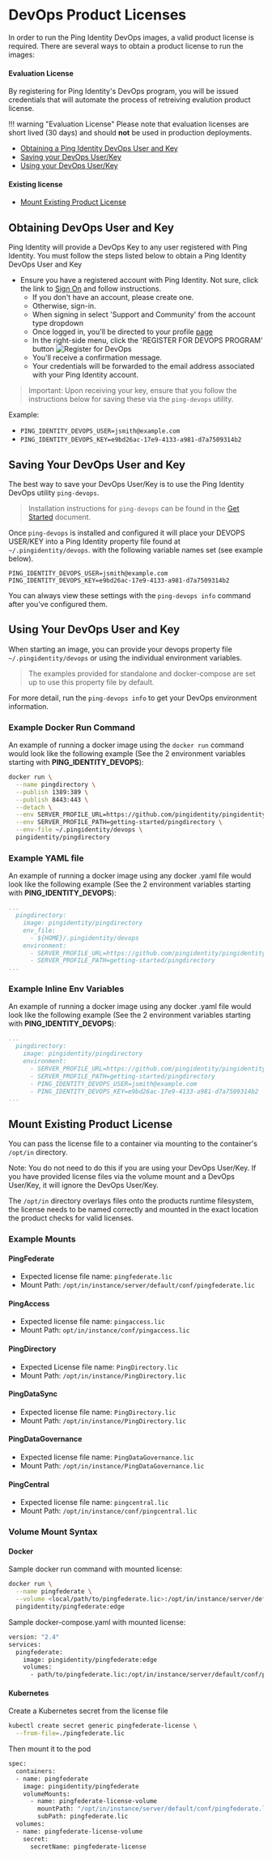# DevOps Product Licenses

In order to run the Ping Identity DevOps images, a valid product license is required. There are several ways to obtain a product license to run the images:

#### Evaluation License

By registering for Ping Identity's DevOps program, you will be issued credentials that will automate the process of retreiving evalution product license.

!!! warning "Evaluation License"
    Please note that evaluation licenses are short lived (30 days) and should **not** be used in production deployments.

* [Obtaining a Ping Identity DevOps User and Key](#obtaining-a-ping-identity-devops-user-and-key)
* [Saving your DevOps User/Key](#saving-your-devops-user-and-key)
* [Using your DevOps User/Key](#using-your-devops-user-and-key)

#### Existing license

* [Mount Existing Product License](#mount-existing-product-license)

## Obtaining DevOps User and Key

Ping Identity will provide a DevOps Key to any user registered with Ping Identity. You must follow the steps listed below to obtain a Ping Identity DevOps User and Key

* Ensure you have a registered account with Ping Identity.  Not sure, click the link to [Sign On](https://www.pingidentity.com/en/account/sign-on.html) and follow instructions.
  * If you don't have an account, please create one.
  * Otherwise, sign-in.
  * When signing in select 'Support and Community' from the account type dropdown
  * Once logged in, you'll be directed to your profile [page](https://support.pingidentity.com/s/)
  * In the right-side menu, click the 'REGISTER FOR DEVOPS PROGRAM' button
  ![Register for DevOps](../images/DEVOPS_REGISTRATION.png)
  * You'll receive a confirmation message.
  * Your credentials will be forwarded to the email address associated with your Ping Identity account.

>Important: Upon receiving your key, ensure that you follow the instructions below for
saving these via the `ping-devops` utility.

Example:

* `PING_IDENTITY_DEVOPS_USER=jsmith@example.com`
* `PING_IDENTITY_DEVOPS_KEY=e9bd26ac-17e9-4133-a981-d7a7509314b2`

## Saving Your DevOps User and Key

The best way to save your DevOps User/Key is to use the Ping Identity DevOps utility `ping-devops`.

>Installation instructions for `ping-devops` can be found in the [Get Started](pingDevopsUtil.md) document.

Once `ping-devops` is installed and configured it will place your DEVOPS USER/KEY into a Ping Identity property file found at
`~/.pingidentity/devops`.  with the following variable names set (see example below).

```text
PING_IDENTITY_DEVOPS_USER=jsmith@example.com
PING_IDENTITY_DEVOPS_KEY=e9bd26ac-17e9-4133-a981-d7a7509314b2
```

You can always view these settings with the `ping-devops info` command after you've configured them.

## Using Your DevOps User and Key

When starting an image, you can provide your devops property file `~/.pingidentity/devops` or using the individual environment variables.

>The examples provided for standalone and docker-compose
are set up to use this property file by default.

For more detail, run the `ping-devops info` to get your DevOps environment information.

### Example Docker Run Command

An example of running a docker image using the `docker run` command would look like the following example \(See the 2 environment variables starting with **PING\_IDENTITY\_DEVOPS**\):

```sh
docker run \
  --name pingdirectory \
  --publish 1389:389 \
  --publish 8443:443 \
  --detach \
  --env SERVER_PROFILE_URL=https://github.com/pingidentity/pingidentity-server-profiles.git \
  --env SERVER_PROFILE_PATH=getting-started/pingdirectory \
  --env-file ~/.pingidentity/devops \
  pingidentity/pingdirectory
```

### Example YAML file

An example of running a docker image using any docker .yaml file would look like the following example \(See the 2 environment variables starting with **PING\_IDENTITY\_DEVOPS**\):

```yaml
...
  pingdirectory:
    image: pingidentity/pingdirectory
    env_file:
      - ${HOME}/.pingidentity/devops
    environment:
      - SERVER_PROFILE_URL=https://github.com/pingidentity/pingidentity-server-profiles.git
      - SERVER_PROFILE_PATH=getting-started/pingdirectory
...
```

### Example Inline Env Variables

An example of running a docker image using any docker .yaml file would look like the following example \(See the 2 environment variables starting with **PING\_IDENTITY\_DEVOPS**\):

```yaml
...
  pingdirectory:
    image: pingidentity/pingdirectory
    environment:
      - SERVER_PROFILE_URL=https://github.com/pingidentity/pingidentity-server-profiles.git
      - SERVER_PROFILE_PATH=getting-started/pingdirectory
      - PING_IDENTITY_DEVOPS_USER=jsmith@example.com
      - PING_IDENTITY_DEVOPS_KEY=e9bd26ac-17e9-4133-a981-d7a7509314b2
...
```

## Mount Existing Product License

You can pass the license file to a container via mounting to the container's `/opt/in` directory.

Note: You do not need to do this if you are using your DevOps User/Key. If you have provided license files via the volume mount and a DevOps User/Key, it will ignore the DevOps User/Key.

The `/opt/in` directory overlays files onto the products runtime filesystem, the license needs to be named correctly and mounted in the exact location the product checks for valid licenses.

### Example Mounts

#### PingFederate

* Expected license file name: `pingfederate.lic`
* Mount Path: `/opt/in/instance/server/default/conf/pingfederate.lic`

#### PingAccess

* Expected license file name: `pingaccess.lic`
* Mount Path: `opt/in/instance/conf/pingaccess.lic`

#### PingDirectory

* Expected License file name: `PingDirectory.lic`
* Mount Path: `/opt/in/instance/PingDirectory.lic`

#### PingDataSync

* Expected license file name: `PingDirectory.lic`
* Mount Path: `/opt/in/instance/PingDirectory.lic`

#### PingDataGovernance

* Expected license file name: `PingDataGovernance.lic`
* Mount Path: `/opt/in/instance/PingDataGovernance.lic`

#### PingCentral

* Expected license file name: `pingcentral.lic`
* Mount Path: `/opt/in/instance/conf/pingcentral.lic`

### Volume Mount Syntax

#### Docker

Sample docker run command with mounted license:

```sh
docker run \
  --name pingfederate \
  --volume <local/path/to/pingfederate.lic>:/opt/in/instance/server/default/conf/pingfederate.lic
  pingidentity/pingfederate:edge
```

Sample docker-compose.yaml with mounted license:

```sh
version: "2.4"
services:
  pingfederate:
    image: pingidentity/pingfederate:edge
    volumes:
      - path/to/pingfederate.lic:/opt/in/instance/server/default/conf/pingfederate.lic
```

#### Kubernetes

Create a Kubernetes secret from the license file

```sh
kubectl create secret generic pingfederate-license \
  --from-file=./pingfederate.lic
```

Then mount it to the pod

```sh
spec:
  containers:
  - name: pingfederate
    image: pingidentity/pingfederate
    volumeMounts:
      - name: pingfederate-license-volume
        mountPath: "/opt/in/instance/server/default/conf/pingfederate.lic"
        subPath: pingfederate.lic
  volumes:
  - name: pingfederate-license-volume
    secret:
      secretName: pingfederate-license
```
